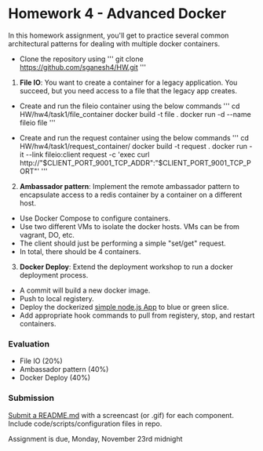 # Homework 4 - Advanced Docker

In this homework assignment, you'll get to practice several common architectural patterns for dealing with multiple docker containers.
* Clone the repository using 
'''
git clone https://github.com/sganesh4/HW.git
'''
1) **File IO**: You want to create a container for a legacy application. You succeed, but you need access to a file that the legacy app creates.
* Create and run the fileio container using the below commands
'''
cd HW/hw4/task1/file_container
docker build -t file .
docker run -d --name fileio file
'''

* Create and run the request container using the below commands
'''
cd HW/hw4/task1/request_container/
docker build -t request .
docker run -it --link fileio:client request -c 'exec curl http://"$CLIENT_PORT_9001_TCP_ADDR":"$CLIENT_PORT_9001_TCP_PORT"'
'''

2) **Ambassador pattern**: Implement the remote ambassador pattern to encapsulate access to a redis container by a container on a different host.

* Use Docker Compose to configure containers.
* Use two different VMs to isolate the docker hosts. VMs can be from vagrant, DO, etc.
* The client should just be performing a simple "set/get" request.
* In total, there should be 4 containers.

3) **Docker Deploy**: Extend the deployment workshop to run a docker deployment process.

* A commit will build a new docker image.
* Push to local registery.
* Deploy the dockerized [simple node.js App](https://github.com/CSC-DevOps/App) to blue or green slice.
* Add appropriate hook commands to pull from registery, stop, and restart containers.

### Evaluation

* File IO (20%)
* Ambassador pattern (40%)
* Docker Deploy (40%)

### Submission

[Submit a README.md](https://docs.google.com/a/ncsu.edu/forms/d/1oioay5bF5Le7PpuH1VAzxHCSNsOdkTvEqfrymHI1wjk/viewform?usp=send_form#start=invite) with a screencast (or .gif) for each component. Include code/scripts/configuration files in repo.

Assignment is due, Monday, November 23rd midnight
